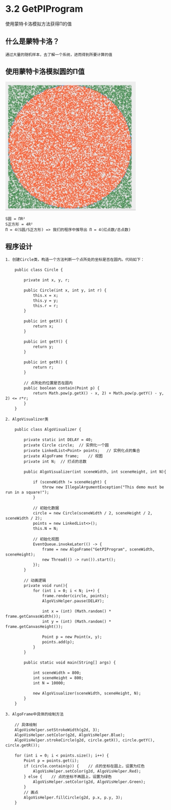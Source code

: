 # 3.2 GetPIProgram
使用蒙特卡洛模拟方法获得Π的值

## 什么是蒙特卡洛？

    通过大量的随机样本，去了解一个系统，进而得到所要计算的值

## 使用蒙特卡洛模拟圆的Π值

   ![Clipboard](src/clipboard.png)

    S圆 = ΠR²
    S正方形 = 4R²
    Π = 4(S圆/S正方形) => 我们的程序中推导出 Π = 4(红点数/总点数)

## 程序设计

    1. 创建Circle类，构造一个方法判断一个点所处的坐标是否在圆内。代码如下：
    
        public class Circle {
        
            private int x, y, r;
        
            public Circle(int x, int y, int r) {
                this.x = x;
                this.y = y;
                this.r = r;
            }
        
            public int getX() {
                return x;
            }
        
            public int getY() {
                return y;
            }
        
            public int getR() {
                return r;
            }
        
            // 点所处的位置是否在圆内
            public boolean contain(Point p) {
                return Math.pow(p.getX() - x, 2) + Math.pow(p.getY() - y, 2) <= r*r;
            }
        }
    
    2. AlgoVisualizer类
    
        public class AlgoVisualizer {
        
            private static int DELAY = 40;
            private Circle circle;  // 实例化一个圆
            private LinkedList<Point> points;   // 实例化点的集合
            private AlgoFrame frame;    // 视图
            private int N;  // 打点的总数
        
            public AlgoVisualizer(int sceneWidth, int sceneHeight, int N){
        
                if (sceneWidth != sceneHeight) {
                    throw new IllegalArgumentException("This demo must be run in a square!");
                }
        
                // 初始化数据
                circle = new Circle(sceneWidth / 2, sceneHeight / 2, sceneWidth / 2);
                points = new LinkedList<>();
                this.N = N;
        
                // 初始化视图
                EventQueue.invokeLater(() -> {
                    frame = new AlgoFrame("GetPIProgram", sceneWidth, sceneHeight);
                    new Thread(() -> run()).start();
                });
            }
        
            // 动画逻辑
            private void run(){
                for (int i = 0; i < N; i++) {
                    frame.render(circle, points);
                    AlgoVisHelper.pause(DELAY);
        
                    int x = (int) (Math.random() * frame.getCanvasWidth());
                    int y = (int) (Math.random() * frame.getCanvasHeight());
        
                    Point p = new Point(x, y);
                    points.add(p);
                }
            }
        
            public static void main(String[] args) {
        
                int sceneWidth = 800;
                int sceneHeight = 800;
                int N = 10000;
        
                new AlgoVisualizer(sceneWidth, sceneHeight, N);
            }
        }
        
    3. AlgoFrame中具体的绘制方法
    
        // 具体绘制
        AlgoVisHelper.setStrokeWidth(g2d, 3);
        AlgoVisHelper.setColor(g2d, AlgoVisHelper.Blue);
        AlgoVisHelper.strokeCircle(g2d, circle.getX(), circle.getY(), circle.getR());
        
        for (int i = 0; i < points.size(); i++) {
            Point p = points.get(i);
            if (circle.contain(p)) {    // 点的坐标在圆上，设置为红色
                AlgoVisHelper.setColor(g2d, AlgoVisHelper.Red);
            } else {    // 点的坐标不再圆上，设置为绿色
                AlgoVisHelper.setColor(g2d, AlgoVisHelper.Green);
            }
            // 画点
            AlgoVisHelper.fillCircle(g2d, p.x, p.y, 3);
        }